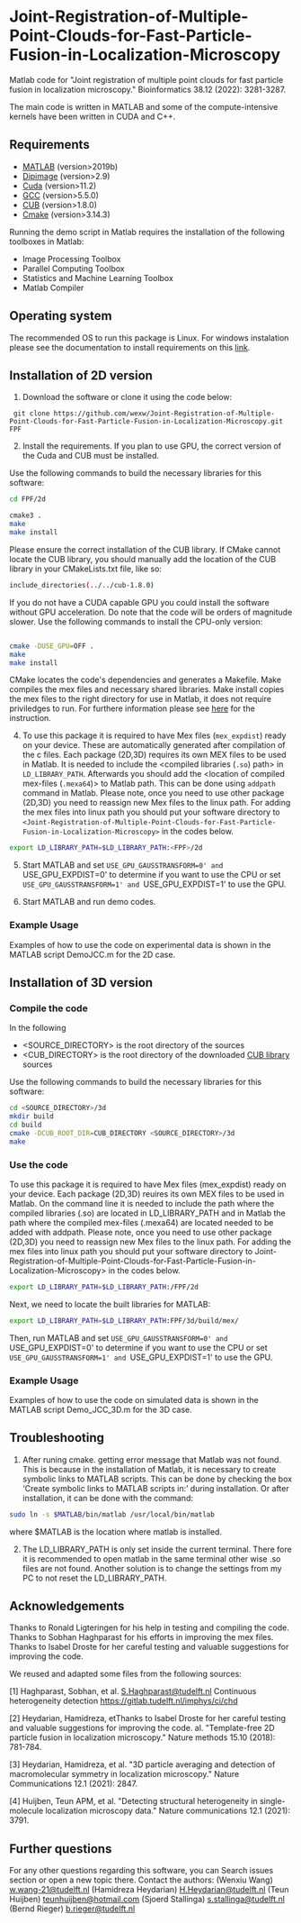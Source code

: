 # Joint-Registration-of-Multiple-Point-Clouds-for-Fast-Particle-Fusion-in-Localization-Microscopy
Matlab code for "Joint registration of multiple point clouds for fast particle fusion in localization microscopy." Bioinformatics 38.12 (2022): 3281-3287.

The main code is written in MATLAB and some of the compute-intensive kernels have been written in CUDA and C++.

## Requirements

* [MATLAB](https://www.mathworks.com/products/matlab.html) (version>2019b)
* [Dipimage](http://www.diplib.org/) (version>2.9)
* [Cuda](https://developer.nvidia.com/cuda-downloads) (version>11.2)
* [GCC](https://gcc.gnu.org/) (version>5.5.0)
* [CUB](https://nvlabs.github.io/cub/) (version>1.8.0)
* [Cmake](https://cmake.org/) (version>3.14.3)


Running the demo script in Matlab requires the installation of the following toolboxes in Matlab:
* Image Processing Toolbox
* Parallel Computing Toolbox
*	Statistics and Machine Learning Toolbox
* Matlab Compiler


## Operating system

The recommended OS to run this package is Linux. For windows instalation please see the documentation to install requirements on this [link](https://github.com/imphys/smlm_datafusion3d).

## Installation of 2D version

1. Download the software or clone it using the code below: 

``` git clone https://github.com/wexw/Joint-Registration-of-Multiple-Point-Clouds-for-Fast-Particle-Fusion-in-Localization-Microscopy.git FPF```

2. Install the requirements. If you plan to use GPU, the correct version of the Cuda and CUB must be installed. 


Use the following commands to build the necessary libraries for this software:

```bash
cd FPF/2d

cmake3 .
make
make install
````

Please ensure the correct installation of the CUB library. If CMake cannot locate the CUB library, you should manually add the location of the CUB library in your CMakeLists.txt file, like so:
````bash
include_directories(../../cub-1.8.0)
````
If you do not have a CUDA capable GPU you could install the software without GPU acceleration. Do note that the code will be orders of magnitude slower. Use the following commands to install the CPU-only version:
```bash

cmake -DUSE_GPU=OFF .
make
make install
```

CMake locates the code's dependencies and generates a Makefile. Make compiles the mex files and necessary shared libraries. Make install copies the mex files to the right directory for use in Matlab, it does not require priviledges to run.
For furthere information please see [here](https://github.com/imphys/smlm_datafusion3d) for the instruction.

4.  To use this package it is required to have Mex files (`mex_expdist`) ready on your device. These are automatically generated after compilation of the c files. Each package (2D,3D) requires its own MEX files to be used in Matlab. It is needed to include the <compiled libraries (`.so`) path> in `LD_LIBRARY_PATH`. Afterwards you should add the <location of compiled mex-files (`.mexa64`)> to Matlab path. This can be done using `addpath` command in Matlab. Please note, once you need to use other package (2D,3D) you need to reassign new Mex files to the linux path. For adding the mex files into linux path you should put your software directory to `<Joint-Registration-of-Multiple-Point-Clouds-for-Fast-Particle-Fusion-in-Localization-Microscopy>` in the codes below.

   ```bash
   export LD_LIBRARY_PATH=$LD_LIBRARY_PATH:<FPF>/2d
   ```

5. Start MATLAB and set `USE_GPU_GAUSSTRANSFORM=0' and `USE_GPU_EXPDIST=0' to determine if you want to use the CPU or set `USE_GPU_GAUSSTRANSFORM=1' and `USE_GPU_EXPDIST=1' to use the GPU.



4. Start MATLAB and run demo codes.

### Example Usage
Examples of how to use the code on experimental data is shown in the MATLAB script DemoJCC.m for the 2D case.

## Installation of 3D version

### Compile the code
In the following

- <SOURCE_DIRECTORY> is the root directory of the sources
- <CUB_DIRECTORY> is the root directory of the downloaded [CUB library](https://nvlabs.github.io/cub/) sources


Use the following commands to build the necessary libraries for this software:

```bash
cd <SOURCE_DIRECTORY>/3d
mkdir build
cd build
cmake -DCUB_ROOT_DIR=CUB_DIRECTORY <SOURCE_DIRECTORY>/3d
make
````
### Use the code
To use this package it is required to have Mex files (mex_expdist) ready on your device. Each package (2D,3D) reuires its own MEX files to be used in Matlab. On the command line it is needed to include the path where the compiled libraries (.so) are located in LD_LIBRARY_PATH and in Matlab the path where the compiled mex-files (.mexa64)  are located needed to be added with addpath. Please note, once you need to use other package (2D,3D) you need to reassign new Mex files to the linux path. For adding the mex files into linux path you should put your software directory to Joint-Registration-of-Multiple-Point-Clouds-for-Fast-Particle-Fusion-in-Localization-Microscopy> in the codes below.
```bash
export LD_LIBRARY_PATH=$LD_LIBRARY_PATH:/FPF/2d
````
Next, we need to locate the built libraries for MATLAB:
```bash
export LD_LIBRARY_PATH=$LD_LIBRARY_PATH:FPF/3d/build/mex/
``` 
Then, run MATLAB and set `USE_GPU_GAUSSTRANSFORM=0' and `USE_GPU_EXPDIST=0' to determine if you want to use the CPU or set `USE_GPU_GAUSSTRANSFORM=1' and `USE_GPU_EXPDIST=1' to use the GPU. 

### Example Usage
Examples of how to use the code on simulated data is shown in the MATLAB script Demo_JCC_3D.m for the 3D case.

## Troubleshooting

1. After runing cmake. getting error message that Matlab was not found. This is because in the installation of Matlab, it is necessary to create symbolic links to MATLAB scripts. This can be done by checking the box ‘Create symbolic links to MATLAB scripts in:’ during installation. Or after installation, it can be done with the command:
```bash 
sudo ln -s $MATLAB/bin/matlab /usr/local/bin/matlab 
``` 
where $MATLAB is the location where matlab is installed.

2. The LD_LIBRARY_PATH is only set inside the current terminal. There fore it is recommended to open matlab in the same terminal other wise .so files are not found.
Another solution is to change the settings from my PC to not reset the LD_LIBRARY_PATH.



## Acknowledgements
Thanks to Ronald Ligteringen for his help in testing and compiling the code.
Thanks to Sobhan Haghparast for his efforts in improving the mex files.
Thanks to Isabel Droste for her careful testing and valuable suggestions for improving the code.


We reused and adapted some files from the following sources:

[1] Haghparast, Sobhan, et al. <S.Haghparast@tudelft.nl>  Continuous heterogeneity detection https://gitlab.tudelft.nl/imphys/ci/chd

[2] Heydarian, Hamidreza, etThanks to Isabel Droste for her careful testing and valuable suggestions for improving the code. al. "Template-free 2D particle fusion in localization microscopy." Nature methods 15.10 (2018): 781-784.

[3] Heydarian, Hamidreza, et al. "3D particle averaging and detection of macromolecular symmetry in localization microscopy." Nature Communications 12.1 (2021): 2847.

[4] Huijben, Teun APM, et al. "Detecting structural heterogeneity in single-molecule localization microscopy data." Nature communications 12.1 (2021): 3791.

## Further questions
For any other questions regarding this software, you can
Search issues section or open a new topic there.
Contact the authors: 
(Wenxiu Wang) w.wang-21@tudelft.nl
(Hamidreza Heydarian) H.Heydarian@tudelft.nl
(Teun Huijben) teunhuijben@hotmail.com
(Sjoerd Stallinga) s.stallinga@tudelft.nl
(Bernd Rieger) b.rieger@tudelft.nl
